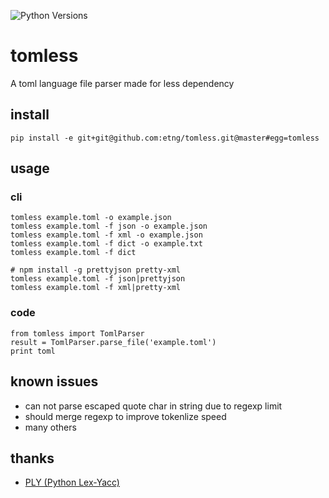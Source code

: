 ![Python Versions](https://img.shields.io/badge/python-2.7-blue.svg)

# tomless

A toml language file parser made for less dependency

## install

```
pip install -e git+git@github.com:etng/tomless.git@master#egg=tomless
```

## usage

### cli

```
tomless example.toml -o example.json
tomless example.toml -f json -o example.json
tomless example.toml -f xml -o example.json
tomless example.toml -f dict -o example.txt
tomless example.toml -f dict

# npm install -g prettyjson pretty-xml
tomless example.toml -f json|prettyjson
tomless example.toml -f xml|pretty-xml
```

### code

```
from tomless import TomlParser
result = TomlParser.parse_file('example.toml')
print toml
```


## known issues

* can not parse escaped quote char in string due to regexp limit
* should merge regexp to improve tokenlize speed
* many others

## thanks

* [PLY (Python Lex-Yacc)](http://www.dabeaz.com/ply/)
